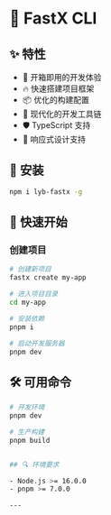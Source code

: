 
# 🚀 FastX CLI


## ✨ 特性

- 🎯 开箱即用的开发体验
- 🔥 快速搭建项目框架
- 📦 优化的构建配置
- 🎨 现代化的开发工具链
- 🛡 TypeScript 支持
- 📱 响应式设计支持

## 🔧 安装

```bash
npm i lyb-fastx -g
```

## 🚀 快速开始

### 创建项目

```bash
# 创建新项目
fastx create my-app

# 进入项目目录
cd my-app

# 安装依赖
pnpm i

# 启动开发服务器
pnpm dev
```

## 🛠️ 可用命令

```bash
# 开发环境
pnpm dev

# 生产构建
pnpm build


## 🔍 环境要求

- Node.js >= 16.0.0
- pnpm >= 7.0.0

---
